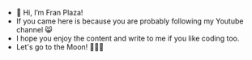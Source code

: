 - 👋 Hi, I’m Fran Plaza!
- If you came here is because you are probably following my Youtube channel 😸
- I hope you enjoy the content and write to me if you like coding too.
- Let's go to the Moon! 🚀🚀🚀
